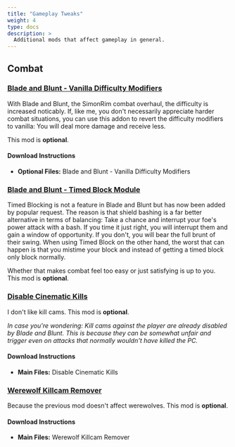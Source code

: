 ```yaml
---
title: "Gameplay Tweaks"
weight: 4
type: docs
description: >
  Additional mods that affect gameplay in general.
---
```


## Combat

### **[Blade and Blunt - Vanilla Difficulty Modifiers](https://www.nexusmods.com/skyrimspecialedition/mods/34549?tab=files)**

With Blade and Blunt, the SimonRim combat overhaul, the difficulty is increased noticably. If, like me, you don't necessarily appreciate harder combat situations, you can use this addon to revert the difficulty modifiers to vanilla: You will deal more damage and receive less.

This mod is **optional**.

#### Download Instructions

- **Optional Files:** Blade and Blunt - Vanilla Difficulty Modifiers

### **[Blade and Blunt - Timed Block Module](https://www.nexusmods.com/skyrimspecialedition/mods/34549?tab=files)**

Timed Blocking is not a feature in Blade and Blunt but has now been added by popular request. The reason is that shield bashing is a far better alternative in terms of balancing: Take a chance and interrupt your foe's power attack with a bash. If you time it just right, you will interrupt them and gain a window of opportunity. If you don't, you will bear the full brunt of their swing. When using Timed Block on the other hand, the worst that can happen is that you mistime your block and instead of getting a timed block only block normally.

Whether that makes combat feel too easy or just satisfying is up to you. This mod is **optional**.

### **[Disable Cinematic Kills](https://www.nexusmods.com/skyrimspecialedition/mods/169?tab=files)**

I don't like kill cams. This mod is **optional**.

*In case you're wondering: Kill cams against the player are already disabled by Blade and Blunt. This is because they can be somewhat unfair and trigger even on attacks that normally wouldn't have killed the PC.*

#### Download Instructions

- **Main Files:** Disable Cinematic Kills

### **[Werewolf Killcam Remover](https://www.nexusmods.com/skyrimspecialedition/mods/41925?tab=files)**

Because the previous mod doesn't affect werewolves. This mod is **optional**.

#### Download Instructions

- **Main Files:** Werewolf Killcam Remover